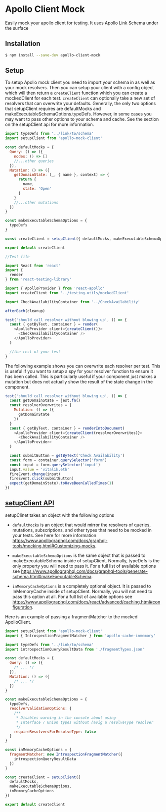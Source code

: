 # Apollo Client Mock

Easily mock your apollo client for testing. It uses Apollo Link Schema under the surface

## Installation

```bash
$ npm install --save-dev apollo-client-mock
```

## Setup

To setup Apollo mock client you need to import your schema in as well as your mock resolvers. Then you can setup your client with a config object which will then return a `createClient` function which you can create a mockedClient for each test. `createClient` can optionally take a new set of resolvers that can overwrite your defaults. Generally, the only two options that setupClient requires are defaultMocks and makeExecutableSchemaOptions.typeDefs. However, in some cases you may want to pass other options to your schema and cache. See the <a name="setupClientApi">section on the setupClient api</a> for more information.

```js
import typeDefs from '../link/to/schema'
import setupClient from 'apollo-mock-client'

const defaultMocks = {
  Query: () => ({
    nodes: () => []
    //...other queries
  }),
  Mutation: () => ({
    getDomainState: (_, { name }, context) => {
      return {
        name,
        state: 'Open'
      }
    }
    //...other mutations
  })
}

const makeExecutableSchemaOptions = {
  typeDefs
}

const createClient = setupClient({ defaultMocks, makeExecutableSchemaOptions })

export default createClient
```

```js
//Test file

import React from 'react'
import {
  render
} from 'react-testing-library'

import { ApolloProvider } from 'react-apollo'
import createClient from '../testing-utils/mockedClient'

import CheckAvailabilityContainer from '../CheckAvailability'

afterEach(cleanup)

test('should call resolver without blowing up', () => {
  const { getByText, container } = render(
    <ApolloProvider client={createClient()}>
      <CheckAvailabilityContainer />
    </ApolloProvider>
  )

  //the rest of your test
}
```

The following example shows you can overwrite each resolver per test. This is useful if you want to setup a spy for your resolver function to ensure it has been called. This is particularly useful if your component just makes a mutation but does not actually show the result of the state change in the component.

```js
test('should call resolver without blowing up', () => {
  const getDomainState = jest.fn()
  const resolverOverwrites = {
    Mutation: () => ({
      getDomainState
    })
  }
  const { getByText, container } = renderIntoDocument(
    <ApolloProvider client={createClient(resolverOverwrites)}>
      <CheckAvailabilityContainer />
    </ApolloProvider>
  )

  const submitButton = getByText('Check Availability')
  const form = container.querySelector('form')
  const input = form.querySelector('input')
  input.value = 'vitalik.eth'
  fireEvent.change(input)
  fireEvent.click(submitButton)
  expect(getDomainState).toHaveBeenCalledTimes(1)
})
```

## [setupClient API](#setupClientApi)

setupClinet takes an object with the following options

- `defaultMocks` is an object that would mirror the resolvers of queries, mutations, subscriptions, and other types that need to be mocked in your tests. See here for more information https://www.apollographql.com/docs/graphql-tools/mocking.html#Customizing-mocks.

- `makeExecutableSchemaOptions` is the same object that is passed to makeExecutableSchema inside of setupClient. Normally, typeDefs is the only property you will need to pass it. For a full list of available options see https://www.apollographql.com/docs/graphql-tools/generate-schema.html#makeExecutableSchema.

- `inMemoryCacheOptions` is a completely optional object. It is passed to InMemoryCache inside of setupClient. Normally, you will not need to pass this option at all. For a full list of available options see https://www.apollographql.com/docs/react/advanced/caching.html#configuration.

Here is an example of passing a fragmentMatcher to the mocked ApolloClient.

```js
import setupClient from 'apollo-mock-client'
import { IntrospectionFragmentMatcher } from 'apollo-cache-inmemory'

import typeDefs from '../link/to/schema'
import introspectionQueryResultData from './fragmentTypes.json'

const defaultMocks = {
  Query: () => ({
    /* ... */
  }),
  Mutation: () => ({
    /* ... */
  })
}

const makeExecutableSchemaOptions = {
  typeDefs,
  resolverValidationOptions: {
    /**
     * Disables warning in the console about using
     * Interface / Union types without havig a resolveType resolver
     */
    requireResolversForResolveType: false
  }
}

const inMemoryCacheOptions = {
  fragmentMatcher: new IntrospectionFragmentMatcher({
    introspectionQueryResultData
  })
}

const createClient = setupClient({
  defaultMocks,
  makeExecutableSchemaOptions,
  inMemoryCacheOptions
})

export default createClient
```
